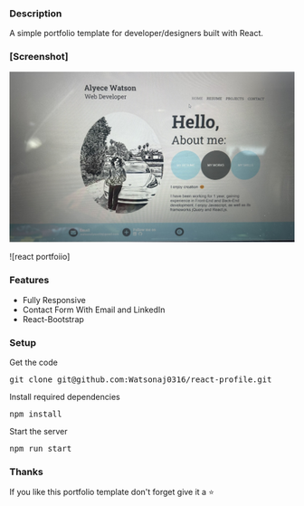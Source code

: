 ### Description

A simple portfolio template for developer/designers built with React. 

### [Screenshot]

![screenshot](IMG_8692.jpg) 


![react portfoiio] 
### Features

- Fully Responsive
- Contact Form With Email and LinkedIn
- React-Bootstrap


### Setup

Get the code

<pre>git clone git@github.com:Watsonaj0316/react-profile.git </pre>
 
Install required dependencies

<pre>npm install</pre>


Start the server

<pre>npm run start</pre>

### Thanks

If you like this portfolio template don't forget give it a ⭐ 
